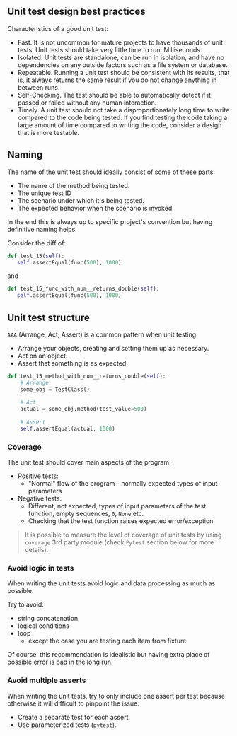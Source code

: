 ## Unit test design best practices


Characteristics of a good unit test:

* Fast. It is not uncommon for mature projects to have thousands of unit tests. Unit tests should take very little time to run. Milliseconds.
* Isolated. Unit tests are standalone, can be run in isolation, and have no dependencies on any outside factors such as a file system or database.
* Repeatable. Running a unit test should be consistent with its results, that is, it always returns the same result if you do not change anything in between runs.
* Self-Checking. The test should be able to automatically detect if it passed or failed without any human interaction.
* Timely. A unit test should not take a disproportionately long time to write compared to the code being tested. If you find testing the code taking a large amount of time compared to writing the code, consider a design that is more testable.



## Naming

The name of the unit test should ideally consist of some of these parts:

* The name of the method being tested.
* The unique test ID
* The scenario under which it's being tested.
* The expected behavior when the scenario is invoked.

In the end this is always up to specific project's convention but having definitive naming helps.

Consider the diff of:

```python
def test_15(self):
   self.assertEqual(func(500), 1000)
```

and 

```python
def test_15_func_with_num__returns_double(self):
   self.assertEqual(func(500), 1000)
```


## Unit test structure

`AAA` (Arrange, Act, Assert) is a common pattern when unit testing:

* Arrange your objects, creating and setting them up as necessary.
* Act on an object.
* Assert that something is as expected.


```python
def test_15_method_with_num__returns_double(self):
    # Arrange
    some_obj = TestClass()
    
    # Act
    actual = some_obj.method(test_value=500)
    
    # Assert
    self.assertEqual(actual, 1000)
```   

### Coverage

The unit test should cover main aspects of the program:

* Positive tests:
    * "Normal" flow of the program - normally expected types of input parameters
* Negative tests:
    * Different, not expected, types of input parameters of the test function, empty sequences, `0`, `None` etc.
    * Checking that the test function raises expected error/exception


> It is possible to measure the level of coverage of unit tests by using `coverage` 3rd party module (check `Pytest` section below for more details).

### Avoid logic in tests

When writing the unit tests avoid logic and data processing as much as possible.

Try to avoid:
* string concatenation
* logical conditions
* loop
    * except the case you are testing each item from fixture
    
Of course, this recommendation is idealistic but having extra place of possible error is bad in the long run.

### Avoid multiple asserts

When writing the unit tests, try to only include one assert per test because otherwise it will difficult to pinpoint the issue:

* Create a separate test for each assert.
* Use parameterized tests (`pytest`).